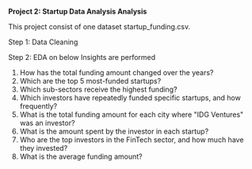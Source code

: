 **Project 2: Startup Data Analysis Analysis**

 This project consist of one dataset startup_funding.csv.
 
 Step 1: Data Cleaning
 
 Step 2: EDA on below Insights are performed 
1. How has the total funding amount changed over the years?
2. Which are the top 5 most-funded startups?
3. Which sub-sectors receive the highest funding?
4. Which investors have repeatedly funded specific startups, and how frequently?
5. What is the total funding amount for each city where "IDG Ventures" was an investor?
6. What is the amount spent by the investor in each startup?
7. Who are the top investors in the FinTech sector, and how much have they invested?
8. What is the average funding amount?
